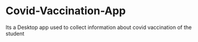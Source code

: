 # Covid-Vaccination-App
Its a Desktop app used to collect information about covid vaccination of the student
